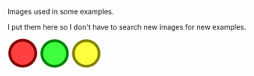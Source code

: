 
Images used in some examples.

I put them here so I don't have to search new images for new examples.

![#1](ball1.gif?raw=true)
![#2](ball2.gif?raw=true)
![#3](ball3.gif?raw=true)

